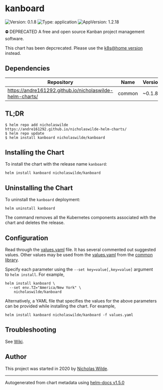 # kanboard

![Version: 0.1.8](https://img.shields.io/badge/Version-0.1.8-informational?style=flat-square) ![Type: application](https://img.shields.io/badge/Type-application-informational?style=flat-square) ![AppVersion: 1.2.18](https://img.shields.io/badge/AppVersion-1.2.18-informational?style=flat-square)

⛔ DEPRECATED A free and open source Kanban project management software.

This chart has been depcrecated. Please use the [k8s@home version](https://artifacthub.io/packages/helm/k8s-at-home/kanboard) instead.

## Dependencies

| Repository | Name | Version |
|------------|------|---------|
| https://andre161292.github.io/nicholaswilde-helm-charts/ | common | ~0.1.8 |

## TL;DR
```console
$ helm repo add nicholaswilde https://andre161292.github.io/nicholaswilde-helm-charts/
$ helm repo update
$ helm install kanboard nicholaswilde/kanboard
```

## Installing the Chart
To install the chart with the release name `kanboard`:
```console
helm install kanboard nicholaswilde/kanboard
```

## Uninstalling the Chart
To uninstall the `kanboard` deployment:
```console
helm uninstall kanboard
```
The command removes all the Kubernetes components associated with the chart and deletes the release.

## Configuration

Read through the [values.yaml](./values.yaml) file. It has several commented out suggested values.
Other values may be used from the [values.yaml](../common/values.yaml) from the [common library](../common).

Specify each parameter using the `--set key=value[,key=value]` argument to `helm install`. For example,
```console
helm install kanboard \
  --set env.TZ="America/New York" \
    nicholaswilde/kanboard
```

Alternatively, a YAML file that specifies the values for the above parameters can be provided while installing the chart.
For example,
```console
helm install kanboard nicholaswilde/kanboard -f values.yaml
```

## Troubleshooting
See [Wiki](https://github.com/nicholaswilde/helm-charts/wiki/Troubleshooting).

## Author
This project was started in 2020 by [Nicholas Wilde](https://github.com/nicholaswilde).

----------------------------------------------
Autogenerated from chart metadata using [helm-docs v1.5.0](https://github.com/norwoodj/helm-docs/releases/v1.5.0)
